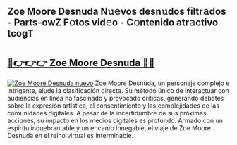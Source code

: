 ## Zoe Moore Desnuda N𝚞𝚎vos desn𝚞dos filtr𝚊dos - Parts-owZ F𝚘tos vid𝚎o - C𝚘ntenido atr𝚊ctivo tcogT

# <h2><a href="http://mb7s5l.tromn.icu/?c=Zoe+Moore+Desnuda">🔗👉👉👉 Zoe Moore Desnuda 🔗🔗</a></h2>

[![Zoe Moore Desnuda nuevo](https://i.imgur.com/pEAQMta.gif)](http://mb7s5l.tromn.icu/?c=Zoe+Moore+Desnuda)
Zoe Moore Desnuda, un personaje complejo e intrigante, elude la clasificación directa. Su método único de interactuar con audiencias en línea ha fascinado y provocado críticas, generando debates sobre la expresión artística, el consentimiento y las complejidades de las comunidades digitales. A pesar de la incertidumbre de sus próximas acciones, su impacto en los medios digitales es profundo. Armado con un espíritu inquebrantable y un encanto innegable, el viaje de Zoe Moore Desnuda en el reino virtual es interminable.
